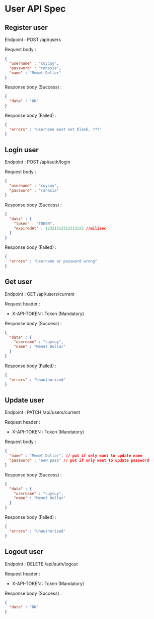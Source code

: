 # User API Spec

## Register user
Endpoint : POST /api/users

Request body :
```json
{
  "username" : "cuycuy",
  "password" : "rahasia",
  "name" : "Memet Dollar"
}
```

Response body (Success) :
```json
{
  "data" : "OK"
}
```

Response body (Failed) :
```json
{
  "errors" : "Username must not blank, ???"
}
```
## Login user
Endpoint : POST /api/auth/login

Request body :
```json
{
  "username" : "cuycuy",
  "password" : "rahasia"
}
```

Response body (Success) :
```json
{
  "data" : {
    "token" : "TOKEN",
    "expiredAt" : 12321312312313123 //milisec
  }
}
```

Response body (Failed) :
```json
{
  "errors" : "Username or password wrong"
}
```
## Get user
Endpoint : GET /api/users/current

Request header :

- X-API-TOKEN : Token (Mandatory)

Response body (Success) :
```json
{
  "data" : {
    "username" : "cuycuy",
    "name" : "Memet Dollar"
  }
}
```

Response body (Failed) :
```json
{
  "errors" : "Unauthorized"
}
```
## Update user
Endpoint : PATCH /api/users/current

Request header :

- X-API-TOKEN : Token (Mandatory)

Request body :
```json
{
  "name" : "Memet Dollar", // put if only want to update name
  "password" : "new pass" // put if only want to update password
}
```

Response body (Success) :
```json
{
  "data" : {
    "username" : "cuycuy",
    "name" : "Memet Dollar"
  }
}
```

Response body (Failed) :
```json
{
  "errors" : "Unauthorized"
}
```
## Logout user

Endpoint : DELETE /api/auth/logout

Request header :

- X-API-TOKEN : Token (Mandatory)

Response body (Success) :
```json
{
  "data" : "OK"
}
```